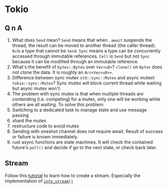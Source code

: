 # Tokio

## Q n A 

1. What does `Send` mean? `Send` means that when `.await` suspends the thread, the result can be moved to another thread (the caller thread). `Rc`is a type that cannot be `Send`. `Sync` means a type can be concurrently accessed through immutable references. `Cell` is `Send` but not `Sync` because it can be modified through an immutable reference.
1. What's the benefit of `bytes::Bytes` over `Vec<u8>`? `clone()` on `Bytes` does not clone the data. It is roughly an `Arc<Vec<u8>>`.
1. Difference between sync mutex `std::sync::Mutex` and async mutext `tokio::sync::Mutex`? Sync mutex will block current thread while waiting but async mutex won't.
1. The problem with sync mutex is that when multiple threads are contending (i.e. competing) for a mutex, only one will be working while others are all waiting. To solve this problem:
  1. Switching to a dedicated task to manage state and use message passing
  1. shard the mutex
  1. restructure code to avoid mutex
1. Sending with oneshot channel does not require await. Result of success or failure is known immediately.
1. rust async functions are state machines. It will check the contained future's `poll()` and decide if go to the next state, or check back later.

## Stream

Follow this [tutorial](https://tokio.rs/tokio/tutorial/streams) to learn how to create a stream. Especially the implementation of [`into_stream()`](https://docs.rs/mini-redis/0.4.1/src/mini_redis/client.rs.html#398-408)
